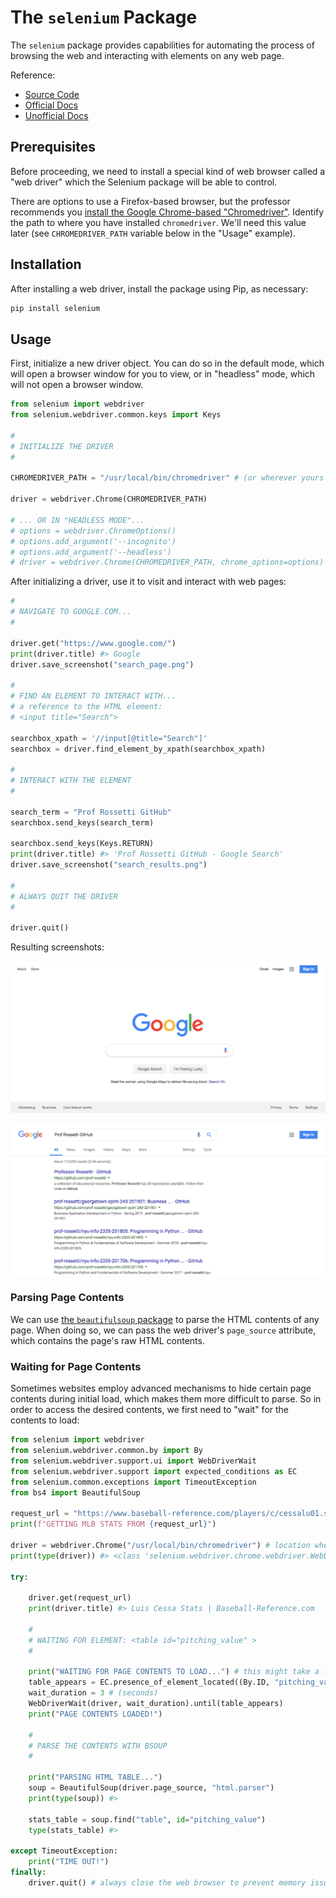 # The `selenium` Package

The `selenium` package provides capabilities for automating the process of browsing the web and interacting with elements on any web page.

Reference:

  + [Source Code](https://github.com/SeleniumHQ/selenium/tree/master/py)
  + [Official Docs](https://seleniumhq.github.io/selenium/docs/api/py/api.html)
  + [Unofficial Docs](https://selenium-python.readthedocs.io/index.html)

## Prerequisites

Before proceeding, we need to install a special kind of web browser called a "web driver" which the Selenium package will be able to control.

There are options to use a Firefox-based browser, but the professor recommends you [install the Google Chrome-based "Chromedriver"](/notes/clis/chromedriver.md#installation). Identify the path to where you have installed `chromedriver`. We'll need this value later (see `CHROMEDRIVER_PATH` variable below in the "Usage" example).

## Installation

After installing a web driver, install the package using Pip, as necessary:

```sh
pip install selenium
```

## Usage

First, initialize a new driver object. You can do so in the default mode, which will open a browser window for you to view, or in "headless" mode, which will not open a browser window.

```py
from selenium import webdriver
from selenium.webdriver.common.keys import Keys

#
# INITIALIZE THE DRIVER
#

CHROMEDRIVER_PATH = "/usr/local/bin/chromedriver" # (or wherever yours is installed)

driver = webdriver.Chrome(CHROMEDRIVER_PATH)

# ... OR IN "HEADLESS MODE"...
# options = webdriver.ChromeOptions()
# options.add_argument('--incognito')
# options.add_argument('--headless')
# driver = webdriver.Chrome(CHROMEDRIVER_PATH, chrome_options=options)
```

After initializing a driver, use it to visit and interact with web pages:

```py
#
# NAVIGATE TO GOOGLE.COM...
#

driver.get("https://www.google.com/")
print(driver.title) #> Google
driver.save_screenshot("search_page.png")

#
# FIND AN ELEMENT TO INTERACT WITH...
# a reference to the HTML element:
# <input title="Search">

searchbox_xpath = '//input[@title="Search"]'
searchbox = driver.find_element_by_xpath(searchbox_xpath)

#
# INTERACT WITH THE ELEMENT
#

search_term = "Prof Rossetti GitHub"
searchbox.send_keys(search_term)

searchbox.send_keys(Keys.RETURN)
print(driver.title) #> 'Prof Rossetti GitHub - Google Search'
driver.save_screenshot("search_results.png")

#
# ALWAYS QUIT THE DRIVER
#

driver.quit()
```

Resulting screenshots:

![](/exercises/automated-browsing/search_page.png)

![](/exercises/automated-browsing/search_results.png)


### Parsing Page Contents

We can use [the `beautifulsoup` package](/notes/python/packages/beautifulsoup.md) to parse the HTML contents of any page. When doing so, we can pass the web driver's `page_source` attribute, which contains the page's raw HTML contents.

### Waiting for Page Contents

Sometimes websites employ advanced mechanisms to hide certain page contents during initial load, which makes them more difficult to parse. So in order to access the desired contents, we first need to "wait" for the contents to load:

```py
from selenium import webdriver
from selenium.webdriver.common.by import By
from selenium.webdriver.support.ui import WebDriverWait
from selenium.webdriver.support import expected_conditions as EC
from selenium.common.exceptions import TimeoutException
from bs4 import BeautifulSoup

request_url = "https://www.baseball-reference.com/players/c/cessalu01.shtml" # an example player (pitcher)
print(f"GETTING MLB STATS FROM {request_url}")

driver = webdriver.Chrome("/usr/local/bin/chromedriver") # location where chromedriver is installed
print(type(driver)) #> <class 'selenium.webdriver.chrome.webdriver.WebDriver'>

try:

    driver.get(request_url)
    print(driver.title) #> Luis Cessa Stats | Baseball-Reference.com

    #
    # WAITING FOR ELEMENT: <table id="pitching_value" >
    #

    print("WAITING FOR PAGE CONTENTS TO LOAD...") # this might take a long time
    table_appears = EC.presence_of_element_located((By.ID, "pitching_value")) # double parens here indicate a "tuple" datatype
    wait_duration = 3 # (seconds)
    WebDriverWait(driver, wait_duration).until(table_appears)
    print("PAGE CONTENTS LOADED!")

    #
    # PARSE THE CONTENTS WITH BSOUP
    #

    print("PARSING HTML TABLE...")
    soup = BeautifulSoup(driver.page_source, "html.parser")
    print(type(soup)) #>

    stats_table = soup.find("table", id="pitching_value")
    type(stats_table) #>

except TimeoutException:
    print("TIME OUT!")
finally:
    driver.quit() # always close the web browser to prevent memory issues
```
